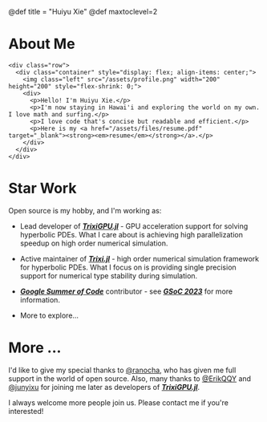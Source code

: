 @def title = "Huiyu Xie"
@def maxtoclevel=2

# About Me 

~~~
<div class="row">
  <div class="container" style="display: flex; align-items: center;">
    <img class="left" src="/assets/profile.png" width="200" height="200" style="flex-shrink: 0;">
    <div>
      <p>Hello! I'm Huiyu Xie.</p>
      <p>I'm now staying in Hawai'i and exploring the world on my own. I love math and surfing.</p>
      <p>I love code that's concise but readable and efficient.</p>
      <p>Here is my <a href="/assets/files/resume.pdf" target="_blank"><strong><em>resume</em></strong></a>.</p>
    </div>
  </div>
</div>
~~~

# Star Work

Open source is my hobby, and I'm working as:

- Lead developer of [**_TrixiGPU.jl_**](https://github.com/czha/TrixiGPU.jl) - GPU acceleration support for solving hyperbolic PDEs. What I care about is achieving high parallelization speedup on high order numerical simulation.

- Active maintainer of [**_Trixi.jl_**](https://github.com/trixi-framework/Trixi.jl) - high order numerical simulation framework for hyperbolic PDEs. What I focus on is providing single precision support for numerical type stability during simulation.

- [**_Google Summer of Code_**](https://summerofcode.withgoogle.com/archive/2023/projects/upstR7K2) contributor - see [**_GSoC 2023_**](/gsoc23/) for more information.

- More to explore...

# More ...

I'd like to give my special thanks to [@ranocha](https://github.com/ranocha), who has given me full support in the world of open source. Also, many thanks to [@ErikQQY](https://github.com/ErikQQY) and [@junyixu](https://github.com/junyixu) for joining me later as developers of [**_TrixiGPU.jl_**](https://github.com/czha/TrixiGPU.jl). 

I always welcome more people join us. Please contact me if you're interested!

